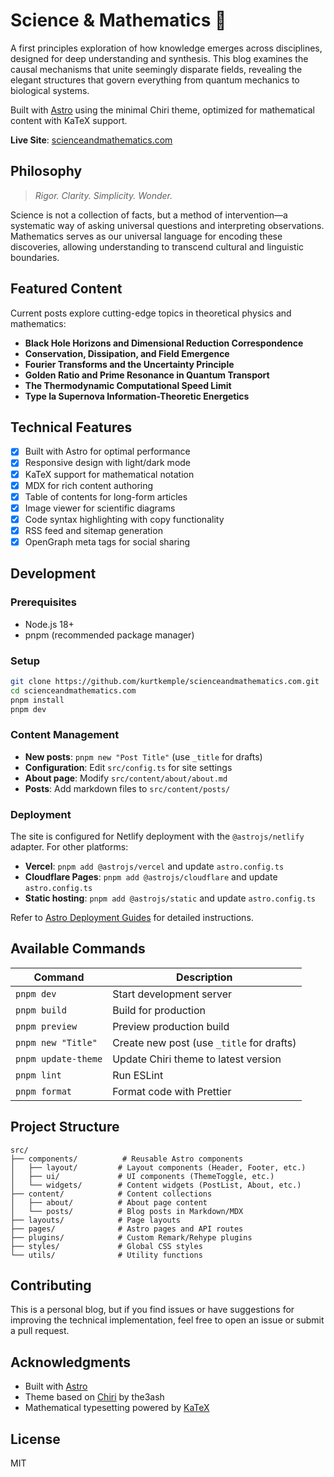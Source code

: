 # Science & Mathematics 🧬

A first principles exploration of how knowledge emerges across disciplines, designed for deep understanding and synthesis. This blog examines the causal mechanisms that unite seemingly disparate fields, revealing the elegant structures that govern everything from quantum mechanics to biological systems.

Built with [Astro](https://astro.build) using the minimal Chiri theme, optimized for mathematical content with KaTeX support.

**Live Site**: [scienceandmathematics.com](https://scienceandmathematics.com/)

## Philosophy

> _Rigor. Clarity. Simplicity. Wonder._

Science is not a collection of facts, but a method of intervention—a systematic way of asking universal questions and interpreting observations. Mathematics serves as our universal language for encoding these discoveries, allowing understanding to transcend cultural and linguistic boundaries.

## Featured Content

Current posts explore cutting-edge topics in theoretical physics and mathematics:

- **Black Hole Horizons and Dimensional Reduction Correspondence**
- **Conservation, Dissipation, and Field Emergence**
- **Fourier Transforms and the Uncertainty Principle**
- **Golden Ratio and Prime Resonance in Quantum Transport**
- **The Thermodynamic Computational Speed Limit**
- **Type Ia Supernova Information-Theoretic Energetics**

## Technical Features

- [x] Built with Astro for optimal performance
- [x] Responsive design with light/dark mode
- [x] KaTeX support for mathematical notation
- [x] MDX for rich content authoring
- [x] Table of contents for long-form articles
- [x] Image viewer for scientific diagrams
- [x] Code syntax highlighting with copy functionality
- [x] RSS feed and sitemap generation
- [x] OpenGraph meta tags for social sharing

## Development

### Prerequisites

- Node.js 18+
- pnpm (recommended package manager)

### Setup

```bash
git clone https://github.com/kurtkemple/scienceandmathematics.com.git
cd scienceandmathematics.com
pnpm install
pnpm dev
```

### Content Management

- **New posts**: `pnpm new "Post Title"` (use `_title` for drafts)
- **Configuration**: Edit `src/config.ts` for site settings
- **About page**: Modify `src/content/about/about.md`
- **Posts**: Add markdown files to `src/content/posts/`

### Deployment

The site is configured for Netlify deployment with the `@astrojs/netlify` adapter. For other platforms:

- **Vercel**: `pnpm add @astrojs/vercel` and update `astro.config.ts`
- **Cloudflare Pages**: `pnpm add @astrojs/cloudflare` and update `astro.config.ts`
- **Static hosting**: `pnpm add @astrojs/static` and update `astro.config.ts`

Refer to [Astro Deployment Guides](https://docs.astro.build/en/guides/deploy/) for detailed instructions.

## Available Commands

| Command | Description |
|---------|-------------|
| `pnpm dev` | Start development server |
| `pnpm build` | Build for production |
| `pnpm preview` | Preview production build |
| `pnpm new "Title"` | Create new post (use `_title` for drafts) |
| `pnpm update-theme` | Update Chiri theme to latest version |
| `pnpm lint` | Run ESLint |
| `pnpm format` | Format code with Prettier |

## Project Structure

```
src/
├── components/          # Reusable Astro components
│   ├── layout/         # Layout components (Header, Footer, etc.)
│   ├── ui/             # UI components (ThemeToggle, etc.)
│   └── widgets/        # Content widgets (PostList, About, etc.)
├── content/            # Content collections
│   ├── about/          # About page content
│   └── posts/          # Blog posts in Markdown/MDX
├── layouts/            # Page layouts
├── pages/              # Astro pages and API routes
├── plugins/            # Custom Remark/Rehype plugins
├── styles/             # Global CSS styles
└── utils/              # Utility functions
```

## Contributing

This is a personal blog, but if you find issues or have suggestions for improving the technical implementation, feel free to open an issue or submit a pull request.

## Acknowledgments

- Built with [Astro](https://astro.build)
- Theme based on [Chiri](https://github.com/the3ash/astro-chiri) by the3ash
- Mathematical typesetting powered by [KaTeX](https://katex.org/)

## License

MIT
